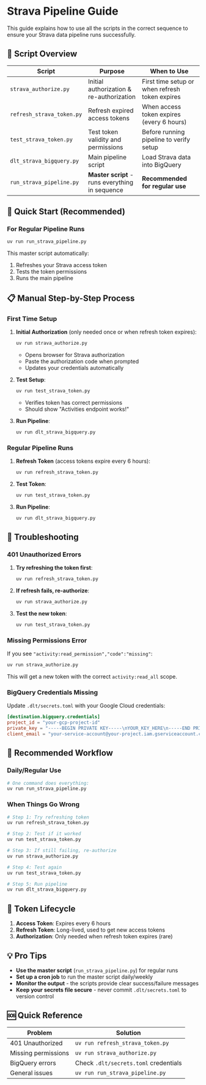 # Strava Pipeline Guide

This guide explains how to use all the scripts in the correct sequence to ensure your Strava data pipeline runs successfully.

## 📁 Script Overview

| Script | Purpose | When to Use |
|--------|---------|-------------|
| `strava_authorize.py` | Initial authorization & re-authorization | First time setup or when refresh token expires |
| `refresh_strava_token.py` | Refresh expired access tokens | When access token expires (every 6 hours) |
| `test_strava_token.py` | Test token validity and permissions | Before running pipeline to verify setup |
| `dlt_strava_bigquery.py` | Main pipeline script | Load Strava data into BigQuery |
| `run_strava_pipeline.py` | **Master script** - runs everything in sequence | **Recommended for regular use** |

## 🚀 Quick Start (Recommended)

### For Regular Pipeline Runs
```bash
uv run run_strava_pipeline.py
```

This master script automatically:
1. Refreshes your Strava access token
2. Tests the token permissions
3. Runs the main pipeline

## 📋 Manual Step-by-Step Process

### First Time Setup
1. **Initial Authorization** (only needed once or when refresh token expires):
   ```bash
   uv run strava_authorize.py
   ```
   - Opens browser for Strava authorization
   - Paste the authorization code when prompted
   - Updates your credentials automatically

2. **Test Setup**:
   ```bash
   uv run test_strava_token.py
   ```
   - Verifies token has correct permissions
   - Should show "Activities endpoint works!"

3. **Run Pipeline**:
   ```bash
   uv run dlt_strava_bigquery.py
   ```

### Regular Pipeline Runs
1. **Refresh Token** (access tokens expire every 6 hours):
   ```bash
   uv run refresh_strava_token.py
   ```

2. **Test Token**:
   ```bash
   uv run test_strava_token.py
   ```

3. **Run Pipeline**:
   ```bash
   uv run dlt_strava_bigquery.py
   ```

## 🔧 Troubleshooting

### 401 Unauthorized Errors
1. **Try refreshing the token first**:
   ```bash
   uv run refresh_strava_token.py
   ```

2. **If refresh fails, re-authorize**:
   ```bash
   uv run strava_authorize.py
   ```

3. **Test the new token**:
   ```bash
   uv run test_strava_token.py
   ```

### Missing Permissions Error
If you see `"activity:read_permission","code":"missing"`:
```bash
uv run strava_authorize.py
```
This will get a new token with the correct `activity:read_all` scope.

### BigQuery Credentials Missing
Update `.dlt/secrets.toml` with your Google Cloud credentials:
```toml
[destination.bigquery.credentials]
project_id = "your-gcp-project-id"
private_key = "-----BEGIN PRIVATE KEY-----\nYOUR_KEY_HERE\n-----END PRIVATE KEY-----\n"
client_email = "your-service-account@your-project.iam.gserviceaccount.com"
```

## 📅 Recommended Workflow

### Daily/Regular Use
```bash
# One command does everything:
uv run run_strava_pipeline.py
```

### When Things Go Wrong
```bash
# Step 1: Try refreshing token
uv run refresh_strava_token.py

# Step 2: Test if it worked
uv run test_strava_token.py

# Step 3: If still failing, re-authorize
uv run strava_authorize.py

# Step 4: Test again
uv run test_strava_token.py

# Step 5: Run pipeline
uv run dlt_strava_bigquery.py
```

## 🔄 Token Lifecycle

1. **Access Token**: Expires every 6 hours
2. **Refresh Token**: Long-lived, used to get new access tokens
3. **Authorization**: Only needed when refresh token expires (rare)

## 💡 Pro Tips

- **Use the master script** (`run_strava_pipeline.py`) for regular runs
- **Set up a cron job** to run the master script daily/weekly
- **Monitor the output** - the scripts provide clear success/failure messages
- **Keep your secrets file secure** - never commit `.dlt/secrets.toml` to version control

## 🆘 Quick Reference

| Problem | Solution |
|---------|----------|
| 401 Unauthorized | `uv run refresh_strava_token.py` |
| Missing permissions | `uv run strava_authorize.py` |
| BigQuery errors | Check `.dlt/secrets.toml` credentials |
| General issues | `uv run run_strava_pipeline.py` |
